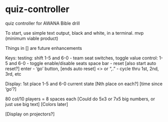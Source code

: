 # quiz-controller
quiz controller for AWANA Bible drill

To start, use simple text output, black and white, in a terminal.
mvp (minimum viable product)

Things in [] are future enhancements

Keys:
testing:
shift 1-5 and 6-0 - team seat switches, toggle value
control:
1-5 and 6-0 - toggle enable/disable seats
space bar - reset [also start auto reset?]
enter - ‘go’ button, [ends auto reset]
<> or “,.” - cycle thru 1st, 2nd, 3rd, etc

Display:
1st place
1-5 and 6-0 current state
[Nth place on each?]
[time since ‘go’?]

80 col/10 players = 8 spaces each
[Could do 5x3 or 7x5 big numbers, or just use big text]
[Colors later]

[Display on projectors?]


